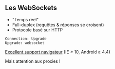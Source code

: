 ## Les WebSockets

* "Temps réel"
* Full-duplex (requêtes & réponses se croisent)
* Protocole basé sur HTTP

```
Connection: Upgrade
Upgrade: websocket
```

[Excellent support navigateur](http://caniuse.com/websocket) <span class="fragment">(IE ≥ 10, Android ≥ 4.4)</span>

<span class="fragment">Mais attention aux proxies !</span>
